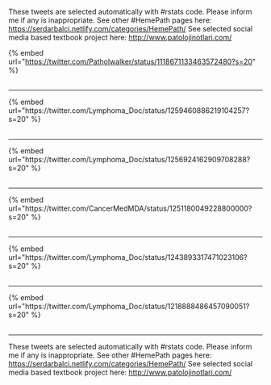 

These tweets are selected automatically with #rstats code. Please inform me if any is inappropriate.
See other #HemePath pages here: https://serdarbalci.netlify.com/categories/HemePath/ 
See selected social media based textbook project here: http://www.patolojinotlari.com/

{% embed url="https://twitter.com/Patholwalker/status/1118671133463572480?s=20" %}<br>
<br>
<hr>
{% embed url="https://twitter.com/Lymphoma_Doc/status/1259460886219104257?s=20" %}<br>
<br>
<hr>
{% embed url="https://twitter.com/Lymphoma_Doc/status/1256924162909708288?s=20" %}<br>
<br>
<hr>
{% embed url="https://twitter.com/CancerMedMDA/status/1251180049228800000?s=20" %}<br>
<br>
<hr>
{% embed url="https://twitter.com/Lymphoma_Doc/status/1243893317471023106?s=20" %}<br>
<br>
<hr>
{% embed url="https://twitter.com/Lymphoma_Doc/status/1218888486457090051?s=20" %}<br>
<br>
<hr>


These tweets are selected automatically with #rstats code. Please inform me if any is inappropriate.
See other #HemePath pages here: https://serdarbalci.netlify.com/categories/HemePath/ 
See selected social media based textbook project here: http://www.patolojinotlari.com/
